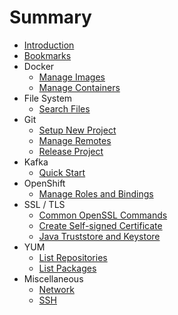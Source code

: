 # Summary

* [Introduction](README.md)
* [Bookmarks](bookmarks.md)
* Docker
  * [Manage Images](/docker/manage-images.md)
  * [Manage Containers](/docker/manage-containers.md)
* File System
  * [Search Files](/file-system/search-files.md)
* Git
  * [Setup New Project](/git/setup-new-project.md)
  * [Manage Remotes](/git/manage-remotes.md)
  * [Release Project](/git/release-project.md)
* Kafka
  * [Quick Start](/kafka/quick-start.md)
* OpenShift
  * [Manage Roles and Bindings](/openshift/manage-roles-and-bindings.md)
* SSL / TLS
  * [Common OpenSSL Commands](/tls/common-openssl-commands.md)
  * [Create Self-signed Certificate](/tls/create-self-signed-certificate.md)
  * [Java Truststore and Keystore](/tls/java-truststore-and-keystore.md)
* YUM
  * [List Repositories](/yum/list-repositories.md)
  * [List Packages](/yum/list-packages.md)
* Miscellaneous
  * [Network](/miscellaneous/network.md)
  * [SSH](/miscellaneous/ssh.md)


